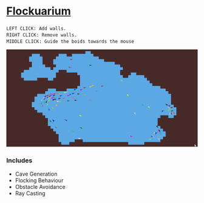 # [Flockuarium](https://flockuarium.netlify.app/)
``LEFT CLICK: Add walls.``  
``RIGHT CLICK: Remove walls.``  
``MIDDLE CLICK: Guide the boids towards the mouse``  

![showcase](./showcase.gif)

### Includes
* Cave Generation
* Flocking Behaviour
* Obstacle Avoidance
* Ray Casting
